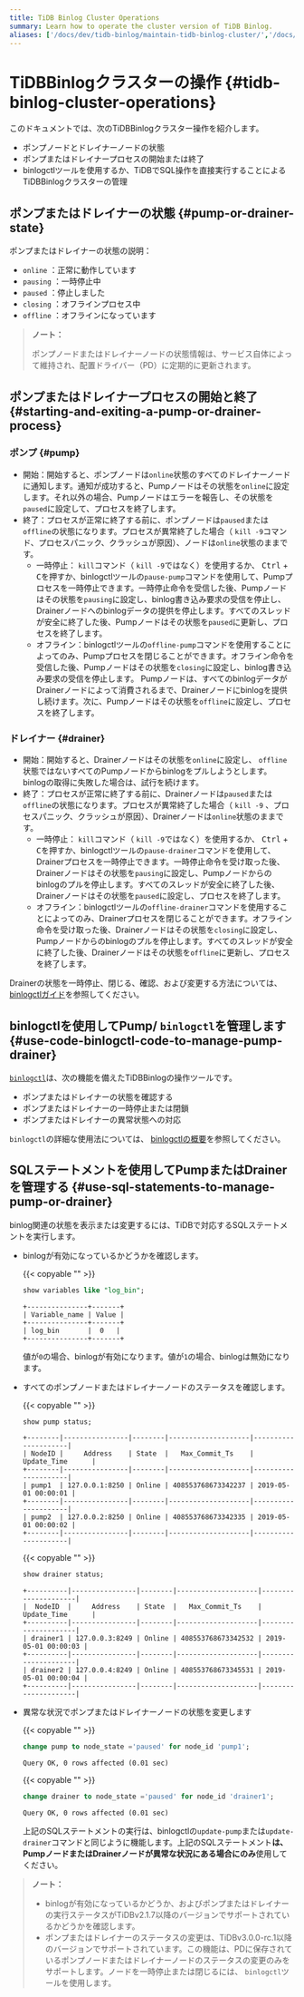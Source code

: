 ```yaml
---
title: TiDB Binlog Cluster Operations
summary: Learn how to operate the cluster version of TiDB Binlog.
aliases: ['/docs/dev/tidb-binlog/maintain-tidb-binlog-cluster/','/docs/dev/reference/tidb-binlog/maintain/','/docs/dev/how-to/maintain/tidb-binlog/','/docs/dev/reference/tools/tidb-binlog/maintain/']
---
```


# TiDBBinlogクラスターの操作 {#tidb-binlog-cluster-operations}

このドキュメントでは、次のTiDBBinlogクラスター操作を紹介します。

-   ポンプノードとドレイナーノードの状態
-   ポンプまたはドレイナープロセスの開始または終了
-   binlogctlツールを使用するか、TiDBでSQL操作を直接実行することによるTiDBBinlogクラスターの管理

## ポンプまたはドレイナーの状態 {#pump-or-drainer-state}

ポンプまたはドレイナーの状態の説明：

-   `online` ：正常に動作しています
-   `pausing` ：一時停止中
-   `paused` ：停止しました
-   `closing` ：オフラインプロセス中
-   `offline` ：オフラインになっています

> <strong>ノート：</strong>
>
> ポンプノードまたはドレイナーノードの状態情報は、サービス自体によって維持され、配置ドライバー（PD）に定期的に更新されます。

## ポンプまたはドレイナープロセスの開始と終了 {#starting-and-exiting-a-pump-or-drainer-process}

### ポンプ {#pump}

-   開始：開始すると、ポンプノードは`online`状態のすべてのドレイナーノードに通知します。通知が成功すると、Pumpノードはその状態を`online`に設定します。それ以外の場合、Pumpノードはエラーを報告し、その状態を`paused`に設定して、プロセスを終了します。
-   終了：プロセスが正常に終了する前に、ポンプノードは`paused`または`offline`の状態になります。プロセスが異常終了した場合（ `kill -9`コマンド、プロセスパニック、クラッシュが原因）、ノードは`online`状態のままです。
    -   一時停止： `kill`コマンド（ `kill -9`ではなく）を使用するか、 <kbd>Ctrl</kbd> + <kbd>C</kbd>を押すか、binlogctlツールの`pause-pump`コマンドを使用して、Pumpプロセスを一時停止できます。一時停止命令を受信した後、Pumpノードはその状態を`pausing`に設定し、binlog書き込み要求の受信を停止し、Drainerノードへのbinlogデータの提供を停止します。すべてのスレッドが安全に終了した後、Pumpノードはその状態を`paused`に更新し、プロセスを終了します。
    -   オフライン：binlogctlツールの`offline-pump`コマンドを使用することによってのみ、Pumpプロセスを閉じることができます。オフライン命令を受信した後、Pumpノードはその状態を`closing`に設定し、binlog書き込み要求の受信を停止します。 Pumpノードは、すべてのbinlogデータがDrainerノードによって消費されるまで、Drainerノードにbinlogを提供し続けます。次に、Pumpノードはその状態を`offline`に設定し、プロセスを終了します。

### ドレイナー {#drainer}

-   開始：開始すると、Drainerノードはその状態を`online`に設定し、 `offline`状態ではないすべてのPumpノードからbinlogをプルしようとします。 binlogの取得に失敗した場合は、試行を続けます。
-   終了：プロセスが正常に終了する前に、Drainerノードは`paused`または`offline`の状態になります。プロセスが異常終了した場合（ `kill -9` 、プロセスパニック、クラッシュが原因）、Drainerノードは`online`状態のままです。
    -   一時停止： `kill`コマンド（ `kill -9`ではなく）を使用するか、 <kbd>Ctrl</kbd> + <kbd>C</kbd>を押すか、binlogctlツールの`pause-drainer`コマンドを使用して、Drainerプロセスを一時停止できます。一時停止命令を受け取った後、Drainerノードはその状態を`pausing`に設定し、Pumpノードからのbinlogのプルを停止します。すべてのスレッドが安全に終了した後、Drainerノードはその状態を`paused`に設定し、プロセスを終了します。
    -   オフライン：binlogctlツールの`offline-drainer`コマンドを使用することによってのみ、Drainerプロセスを閉じることができます。オフライン命令を受け取った後、Drainerノードはその状態を`closing`に設定し、Pumpノードからのbinlogのプルを停止します。すべてのスレッドが安全に終了した後、Drainerノードはその状態を`offline`に更新し、プロセスを終了します。

Drainerの状態を一時停止、閉じる、確認、および変更する方法については、 [binlogctlガイド](/tidb-binlog/binlog-control.md)を参照してください。

## binlogctlを使用してPump/ <code>binlogctl</code>を管理します {#use-code-binlogctl-code-to-manage-pump-drainer}

[`binlogctl`](https://github.com/pingcap/tidb-binlog/tree/master/binlogctl)は、次の機能を備えたTiDBBinlogの操作ツールです。

-   ポンプまたはドレイナーの状態を確認する
-   ポンプまたはドレイナーの一時停止または閉鎖
-   ポンプまたはドレイナーの異常状態への対応

`binlogctl`の詳細な使用法については、 [binlogctlの概要](/tidb-binlog/binlog-control.md)を参照してください。

## SQLステートメントを使用してPumpまたはDrainerを管理する {#use-sql-statements-to-manage-pump-or-drainer}

binlog関連の状態を表示または変更するには、TiDBで対応するSQLステートメントを実行します。

-   binlogが有効になっているかどうかを確認します。

    {{< copyable "" >}}

    ```sql
    show variables like "log_bin";
    ```

    ```
    +---------------+-------+
    | Variable_name | Value |
    +---------------+-------+
    | log_bin       |  0   |
    +---------------+-------+
    ```

    値が`0`の場合、binlogが有効になります。値が`1`の場合、binlogは無効になります。

-   すべてのポンプノードまたはドレイナーノードのステータスを確認します。

    {{< copyable "" >}}

    ```sql
    show pump status;
    ```

    ```
    +--------|----------------|--------|--------------------|---------------------|
    | NodeID |     Address    | State  |   Max_Commit_Ts    |    Update_Time      |
    +--------|----------------|--------|--------------------|---------------------|
    | pump1  | 127.0.0.1:8250 | Online | 408553768673342237 | 2019-05-01 00:00:01 |
    +--------|----------------|--------|--------------------|---------------------|
    | pump2  | 127.0.0.2:8250 | Online | 408553768673342335 | 2019-05-01 00:00:02 |
    +--------|----------------|--------|--------------------|---------------------|
    ```

    {{< copyable "" >}}

    ```sql
    show drainer status;
    ```

    ```
    +----------|----------------|--------|--------------------|---------------------|
    |  NodeID  |     Address    | State  |   Max_Commit_Ts    |    Update_Time      |
    +----------|----------------|--------|--------------------|---------------------|
    | drainer1 | 127.0.0.3:8249 | Online | 408553768673342532 | 2019-05-01 00:00:03 |
    +----------|----------------|--------|--------------------|---------------------|
    | drainer2 | 127.0.0.4:8249 | Online | 408553768673345531 | 2019-05-01 00:00:04 |
    +----------|----------------|--------|--------------------|---------------------|
    ```

-   異常な状況でポンプまたはドレイナーノードの状態を変更します

    {{< copyable "" >}}

    ```sql
    change pump to node_state ='paused' for node_id 'pump1';
    ```

    ```
    Query OK, 0 rows affected (0.01 sec)
    ```

    {{< copyable "" >}}

    ```sql
    change drainer to node_state ='paused' for node_id 'drainer1';
    ```

    ```
    Query OK, 0 rows affected (0.01 sec)
    ```

    上記のSQLステートメントの実行は、binlogctlの`update-pump`または`update-drainer`コマンドと同じように機能します。上記のSQLステートメント<strong>は、PumpノードまたはDrainerノードが異常な状況にある場合にのみ</strong>使用してください。

> <strong>ノート：</strong>
>
> -   binlogが有効になっているかどうか、およびポンプまたはドレイナーの実行ステータスがTiDBv2.1.7以降のバージョンでサポートされているかどうかを確認します。
> -   ポンプまたはドレイナーのステータスの変更は、TiDBv3.0.0-rc.1以降のバージョンでサポートされています。この機能は、PDに保存されているポンプノードまたはドレイナーノードのステータスの変更のみをサポートします。ノードを一時停止または閉じるには、 `binlogctl`ツールを使用します。

